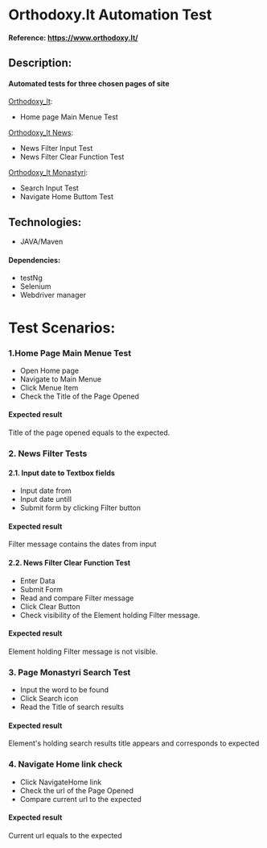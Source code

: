 # Orthodoxy.lt Automation Test


#### Reference: https://www.orthodoxy.lt/
## Description:
#### Automated tests for three chosen pages of site
[Orthodoxy_lt](https://www.orthodoxy.lt/):
* Home page Main Menue Test

[Orthodoxy_lt News](https://www.orthodoxy.lt/novosti):
* News Filter Input Test
* News Filter Clear Function Test

[Orthodoxy_lt Monastyri](https://https://www.orthodoxy.lt/monastyri):

* Search Input Test
* Navigate Home Buttom Test

## Technologies:
* JAVA/Maven
#### Dependencies:
* testNg
* Selenium
* Webdriver manager


# Test Scenarios:

### 1.Home Page Main Menue Test

* Open Home page
* Navigate to Main Menue
* Click Menue Item 
* Check the Title of the Page Opened
#### Expected result
Title of the page opened equals to the expected. 


### 2. News Filter Tests
#### 2.1. Input date to Textbox fields 

* Input date from
* Input date untill
* Submit form by clicking Filter button

#### Expected result
Filter message contains the dates from input


#### 2.2. News Filter Clear Function Test
* Enter Data
* Submit Form
* Read and compare Filter message
* Click Clear Button
* Check visibility of the Element holding Filter message. 
#### Expected result
Element holding Filter message is not visible.

### 3. Page Monastyri Search Test

* Input the word to be found
* Click Search icon
* Read the Title of search results

#### Expected result
Element's holding search results title appears 
and corresponds to expected

### 4. Navigate Home link check
* Click NavigateHome link
* Check the url of the Page Opened
* Compare current url to the expected

#### Expected result
Current url equals to the expected

